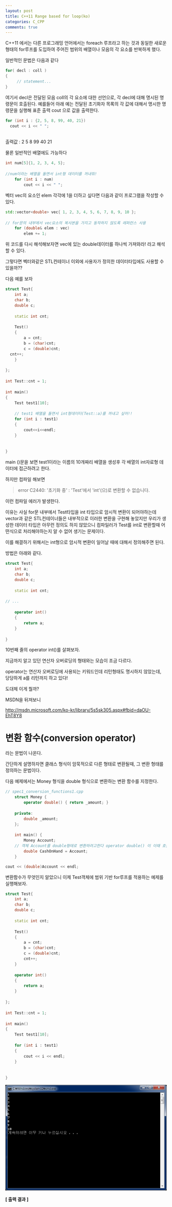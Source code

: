 ```yaml
---
layout: post
title: C++11 Range based for loop(ko)
categories: C_CPP
comments: true
---
```


C++11 에서는 다른 프로그래밍 언어에서는 foreach 루프라고 하는 것과 동일한 새로운 형태의 for루프를 도입하여 주어진 범위의 배열이나 모음의 각 요소를 반복하게 했다.
 
일반적인 문법은 다음과 같다
 
```cpp
for( decl : coll )
{
     // statement...
}
```
 
여기서 decl은 전달된 모음 coll의 각 요소에 대한 선언으로, 각 decl에 대해 명시된 명령문이 호출된다.
예를들어 아래 예는 전달된 초기화자 목록의 각 값에 대해서 명시한 명령문을 실행해 표준 출력 cout 으로 값을 출력한다.
 
```cpp
for (int i : {2, 5, 8, 99, 40, 21})
  cout << i << " ";
 
```
출력값 :  2 5 8 99 40 21

물론 일반적인 배열에도 가능하다

``` cpp
int num[5]{1, 2, 3, 4, 5};
 
//num이라는 배열을 돌면서 int형 데이터를 꺼내줘!
    for (int i : num)              
        cout << i << " ";
```

벡터 vec의 요소인 elem 각각에 1을 더하고 싶다면 다음과 같이 프로그램을 작성할 수 있다.

```cpp
std::vector<double> vec{ 1, 2, 3, 4, 5, 6, 7, 8, 9, 10 };
 
// for문의 내부에서 vec요소의 복사본을 가지고 동작하지 않도록 레퍼런스 사용
    for (double& elem : vec)   
        elem += 1; 
```

위 코드를 다시 해석해보자면 vec에 있는 double데이터를 하나씩 가져와라! 라고 해석할 수 있다.
 
그렇다면 벡터와같은 STL컨테이너 이외에 사용자가 정의한 데이터타입에도 사용할 수 있을까??

다음 예를 보자

```cpp
struct Test{   
    int a;
    char b;
    double c;
 
    static int cnt;
 
    Test()
    {
        a = cnt;
        b = (char)cnt;
        c = (double)cnt;
  cnt++;
    }
    
};
 
int Test::cnt = 1;
 
int main()
{
    Test test1[10];
 
  	// test1 배열을 돌면서 int형데이터(Test::a)를 꺼내고 싶어!!
    for (int i : test1) 
    {
        cout<<i<<endl;
    }
 
    
}
```

main ()문을 보면
test1이라는 이름의 10개짜리 배열을 생성후
각 배열의 int자료형 데이터에 접근하려고 한다.
 
하지만 컴파일 해보면 

> error C2440: '초기화 중' : 'Test'에서 'int'(으)로 변환할 수 없습니다.

이런 컴파일 에러가 발생한다.

​이유는 사실 for문 내부에서 Test타입을 int 타입으로 암시적 변환이 되어야하는데 vector과 같은 STL컨테이너들은 내부적으로 이러한 변환을 구현해 놓았지만 우리가 생성한 데이터 타입은 아무런 정의도 하지 않았으니 컴파일러가 Test를 int로 변환할때 어떤식으로 처리해야하는지 알 수 없어 생기는 문제이다.
 
이를 해결하기 위해서는 int형으로 암시적 변환이 일어날 때에 대해서 정의해주면 된다.
 
방법은 아래와 같다.

```cpp
struct Test{
    int a;
    char b;
    double c;
 
    static int cnt;
 
// ...
 
    operator int()
    {
        return a;
    }
    
}
```

10번째 줄의 operator int()를 살펴보자.

지금까지 알고 있던 연산자 오버로딩의 형태와는 모습이 조금 다르다.

operator는 연산자 오버로딩에 사용되는 키워드인데 리턴형태도 명시하지 않았는데, 당당하게 a를 리턴까지 하고 있다!

도대체 이게 뭘까?

MSDN을 뒤져보니

<http://msdn.microsoft.com/ko-kr/library/5s5sk305.aspx#fbid=daOU-EhT8Y8>

# 변환 함수(conversion operator)
라는 문법이 나온다.

간단하게 설명하자면
클래스 형식이 암묵적으로 다른 형태로 변환될때, 그 변환 형태를 정의하는 문법이다.

다음 예제에서는 Money 형식을 double 형식으로 변환하는 변환 함수를 지정한다.

```cpp
// spec1_conversion_functions1.cpp
    struct Money {
        operator double() { return _amount; }
 
    private:
        double _amount;
    };
 
    int main() {
        Money Account;
	// 객체 Account를 double형태로 변환하려고한다 operator double() 이 이때 호출됨
        double CashOnHand = Account;  
    }
```

```cpp
cout << (double)Account << endl;
```

변환함수가 무엇인지 알았으니 이제 Test객체에 범위 기반 for루프를 적용하는 예제를 실행해보자.

```cpp
struct Test{
    int a;
    char b;
    double c;
 
    static int cnt;
 
    Test()
    {
        a = cnt;
        b = (char)cnt;
        c = (double)cnt;
        cnt++;
    }
 
    operator int()
    {
        return a;
    }
    
};
 
int Test::cnt = 1;
 
int main()
{
    Test test1[10];
 
    for (int i : test1)
    {
        cout << i << endl;
    }
 
    
}
```

![출력결과](/assets/img/foreach_res.png)

 **\[ 출력 결과 ]**


